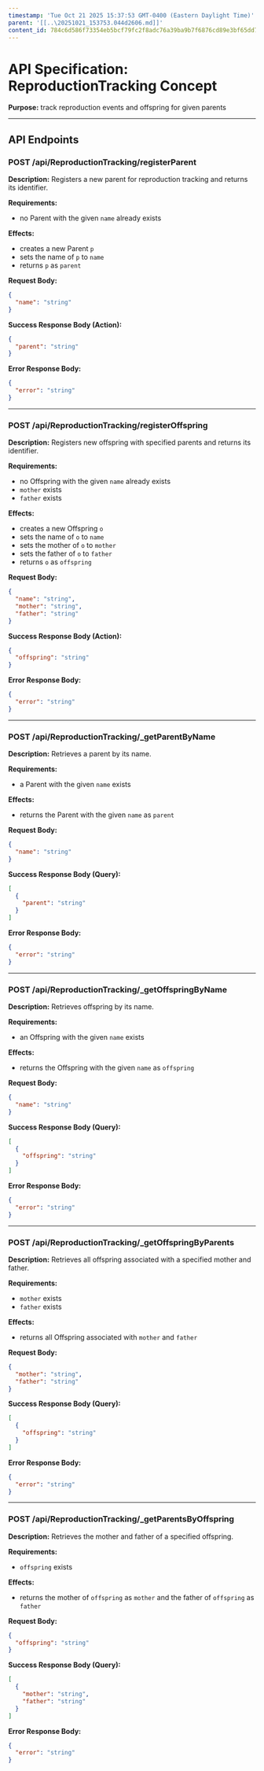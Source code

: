 ```yaml
---
timestamp: 'Tue Oct 21 2025 15:37:53 GMT-0400 (Eastern Daylight Time)'
parent: '[[..\20251021_153753.044d2606.md]]'
content_id: 784c6d586f73354eb5bcf79fc2f8adc76a39ba9b7f6876cd89e3bf65dd7b79b0
---
```


# API Specification: ReproductionTracking Concept

**Purpose:** track reproduction events and offspring for given parents

***

## API Endpoints

### POST /api/ReproductionTracking/registerParent

**Description:** Registers a new parent for reproduction tracking and returns its identifier.

**Requirements:**

* no Parent with the given `name` already exists

**Effects:**

* creates a new Parent `p`
* sets the name of `p` to `name`
* returns `p` as `parent`

**Request Body:**

```json
{
  "name": "string"
}
```

**Success Response Body (Action):**

```json
{
  "parent": "string"
}
```

**Error Response Body:**

```json
{
  "error": "string"
}
```

***

### POST /api/ReproductionTracking/registerOffspring

**Description:** Registers new offspring with specified parents and returns its identifier.

**Requirements:**

* no Offspring with the given `name` already exists
* `mother` exists
* `father` exists

**Effects:**

* creates a new Offspring `o`
* sets the name of `o` to `name`
* sets the mother of `o` to `mother`
* sets the father of `o` to `father`
* returns `o` as `offspring`

**Request Body:**

```json
{
  "name": "string",
  "mother": "string",
  "father": "string"
}
```

**Success Response Body (Action):**

```json
{
  "offspring": "string"
}
```

**Error Response Body:**

```json
{
  "error": "string"
}
```

***

### POST /api/ReproductionTracking/\_getParentByName

**Description:** Retrieves a parent by its name.

**Requirements:**

* a Parent with the given `name` exists

**Effects:**

* returns the Parent with the given `name` as `parent`

**Request Body:**

```json
{
  "name": "string"
}
```

**Success Response Body (Query):**

```json
[
  {
    "parent": "string"
  }
]
```

**Error Response Body:**

```json
{
  "error": "string"
}
```

***

### POST /api/ReproductionTracking/\_getOffspringByName

**Description:** Retrieves offspring by its name.

**Requirements:**

* an Offspring with the given `name` exists

**Effects:**

* returns the Offspring with the given `name` as `offspring`

**Request Body:**

```json
{
  "name": "string"
}
```

**Success Response Body (Query):**

```json
[
  {
    "offspring": "string"
  }
]
```

**Error Response Body:**

```json
{
  "error": "string"
}
```

***

### POST /api/ReproductionTracking/\_getOffspringByParents

**Description:** Retrieves all offspring associated with a specified mother and father.

**Requirements:**

* `mother` exists
* `father` exists

**Effects:**

* returns all Offspring associated with `mother` and `father`

**Request Body:**

```json
{
  "mother": "string",
  "father": "string"
}
```

**Success Response Body (Query):**

```json
[
  {
    "offspring": "string"
  }
]
```

**Error Response Body:**

```json
{
  "error": "string"
}
```

***

### POST /api/ReproductionTracking/\_getParentsByOffspring

**Description:** Retrieves the mother and father of a specified offspring.

**Requirements:**

* `offspring` exists

**Effects:**

* returns the mother of `offspring` as `mother` and the father of `offspring` as `father`

**Request Body:**

```json
{
  "offspring": "string"
}
```

**Success Response Body (Query):**

```json
[
  {
    "mother": "string",
    "father": "string"
  }
]
```

**Error Response Body:**

```json
{
  "error": "string"
}
```
